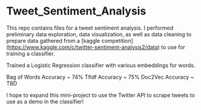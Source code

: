 # Tweet_Sentiment_Analysis

This repo contains files for a tweet sentiment analysis. I performed preliminary data exploration, data visualization, as well as data cleaning to prepare data gathered from a [kaggle competition] (https://www.kaggle.com/c/twitter-sentiment-analysis2/data) to use for training a classifier. 

Trained a Logistic Regression classifier with various embeddings for words.

Bag of Words Accuracy ~ 74%
Tfidf Accuracy ~ 75%
Doc2Vec Accuracy ~ TBD

I hope to expand this mini-project to use the Twitter API to scrape tweets to use as a demo in the classifier!
